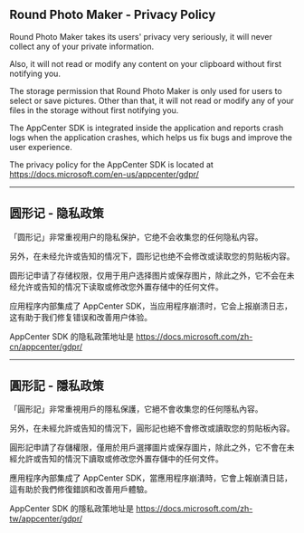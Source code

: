 ## Round Photo Maker - Privacy Policy

Round Photo Maker takes its users' privacy very seriously, it will never collect any of your private information. 

Also, it will not read or modify any content on your clipboard without first notifying you.

The storage permission that Round Photo Maker is only used for users to select or save pictures. Other than that, it will not read or modify any of your files in the storage without first notifying you.

The AppCenter SDK is integrated inside the application and reports crash logs when the application crashes, which helps us fix bugs and improve the user experience.

The privacy policy for the AppCenter SDK is located at https://docs.microsoft.com/en-us/appcenter/gdpr/


----

## 圆形记 - 隐私政策 

「圆形记」非常重视用户的隐私保护，它绝不会收集您的任何隐私内容。

另外，在未经允许或告知的情况下，圆形记也绝不会修改或读取您的剪贴板内容。

圆形记申请了存储权限，仅用于用户选择图片或保存图片，除此之外，它不会在未经允许或告知的情况下读取或修改您外置存储中的任何文件。

应用程序内部集成了 AppCenter SDK，当应用程序崩溃时，它会上报崩溃日志，这有助于我们修复错误和改善用户体验。

AppCenter SDK 的隐私政策地址是 https://docs.microsoft.com/zh-cn/appcenter/gdpr/


----

## 圓形記 - 隱私政策 

「圓形記」非常重視用戶的隱私保護，它絕不會收集您的任何隱私內容。

另外，在未經允許或告知的情況下，圓形記也絕不會修改或讀取您的剪貼板內容。

圓形記申請了存儲權限，僅用於用戶選擇圖片或保存圖片，除此之外，它不會在未經允許或告知的情況下讀取或修改您外置存儲中的任何文件。

應用程序內部集成了 AppCenter SDK，當應用程序崩潰時，它會上報崩潰日誌，這有助於我們修復錯誤和改善用戶體驗。

AppCenter SDK 的隱私政策地址是 https://docs.microsoft.com/zh-tw/appcenter/gdpr/
